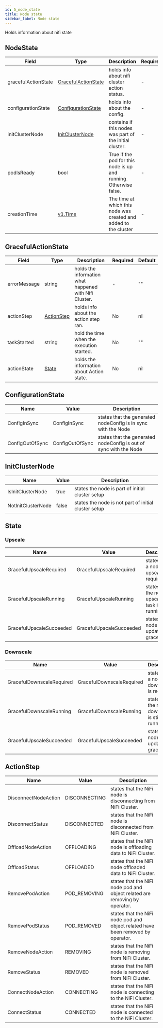 ```yaml
---
id: 5_node_state
title: Node state
sidebar_label: Node state
---
```


Holds information about nifi state

## NodeState

|Field|Type|Description|Required|Default|
|-----|----|-----------|--------|--------|
|gracefulActionState|[GracefulActionState](#gracefulactionstate)| holds info about nifi cluster action status.| - | - |
|configurationState|[ConfigurationState](#configurationstate)| holds info about the config.| - | - |
|initClusterNode|[InitClusterNode](#initclusternode)| contains if this nodes was part of the initial cluster.| - | - |
|podIsReady|bool| True if the pod for this node is up and running. Otherwise false.| - | - |
|creationTime|[v1.Time](https://pkg.go.dev/k8s.io/apimachinery/pkg/apis/meta/v1#Time)| The time at which this node was created and added to the cluster| - | - |


## GracefulActionState 

|Field|Type|Description|Required|Default|
|-----|----|-----------|--------|--------|
|errorMessage|string| holds the information what happened with Nifi Cluster. | - | "" |
|actionStep|[ActionStep](#actionstep)| holds info about the action step ran.| No | nil |
|taskStarted|string| hold the time when the execution started.| No | "" |
|actionState|[State](#state)| holds the information about Action state.| No | nil |

## ConfigurationState

|Name|Value|Description|
|-----|----|------------|
|ConfigInSync|ConfigInSync|states that the generated nodeConfig is in sync with the Node|
|ConfigOutOfSync|ConfigOutOfSync|states that the generated nodeConfig is out of sync with the Node|

## InitClusterNode

|Name|Value|Description|
|-----|----|------------|
|IsInitClusterNode|true|states the node is part of initial cluster setup|
|NotInitClusterNode|false|states the node is not part of initial cluster setup|

## State

### Upscale

|Name|Value|Description|
|-----|----|------------|
|GracefulUpscaleRequired|GracefulUpscaleRequired|states that a node upscale is required.|
|GracefulUpscaleRunning|GracefulUpscaleRunning|states that the node upscale task is still running.|
|GracefulUpscaleSucceeded|GracefulUpscaleSucceeded|states the node is updated gracefully.|

### Downscale

|Name|Value|Description|
|-----|----|------------|
|GracefulDownscaleRequired|GracefulDownscaleRequired|states that a node downscale is required|
|GracefulDownscaleRunning|GracefulDownscaleRunning|states that the node downscale is still running in|
|GracefulUpscaleSucceeded|GracefulUpscaleSucceeded|states the node is updated gracefully|

## ActionStep
|Name|Value|Description|
|-----|----|------------|
|DisconnectNodeAction|DISCONNECTING|states that the NiFi node is disconnecting from NiFi Cluster.|
|DisconnectStatus|DISCONNECTED|states that the NiFi node is disconnected from NiFi Cluster.|
|OffloadNodeAction|OFFLOADING|states that the NiFi node is offloading data to NiFi Cluster.|
|OffloadStatus|OFFLOADED|states that the NiFi node offloaded data to NiFi Cluster.|
|RemovePodAction|POD_REMOVING|states that the NiFi node pod and object related are removing by operator.|
|RemovePodStatus|POD_REMOVED|states that the NiFi node pod and object related have been removed by operator.|
|RemoveNodeAction|REMOVING|states that the NiFi node is removing from NiFi Cluster.|
|RemoveStatus|REMOVED|states that the NiFi node is removed from NiFi Cluster.|
|ConnectNodeAction|CONNECTING|states that the NiFi node is connecting to the NiFi Cluster.|
|ConnectStatus|CONNECTED|states that the NiFi node is connected to the NiFi Cluster.|